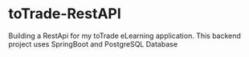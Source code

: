 # toTrade-RestAPI
Building a RestApi for my toTrade eLearning application. This backend project uses SpringBoot and PostgreSQL Database
